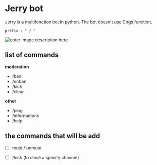 # Jerry bot

Jerry is a multifonction bot in python. The bot doesn't use Cogs function.

``` préfix : " / " ```

![enter image description here](https://vignette.wikia.nocookie.net/totallyspies/images/0/0f/Jerry_remastered.png/revision/latest?cb=20180217214536)

## list of commands

**moderation** 

 - /ban 
 - /unban 
 - /kick 
 - /clear 


**other**

 - /ping
 - /informations
 - /help



## the commands that will be add 

 - [ ] mute / unmute
 - [ ] /lock (to close a specify channel)
 


